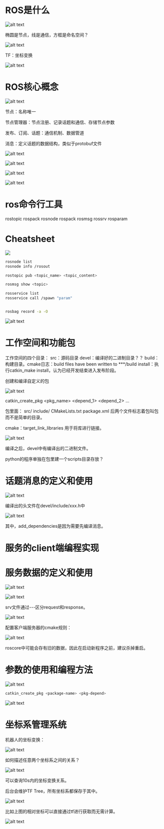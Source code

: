 # ROS是什么

![alt text](image.png)

椭圆是节点，线是通信，方框是命名空间？

![alt text](image-1.png)

TF：坐标变换

![alt text](image-2.png)

# ROS核心概念

![alt text](image-3.png)

节点：名称唯一

节点管理器：节点注册、记录话题和通信、存储节点参数

发布、订阅、话题：通信机制、数据管道

消息：定义话题的数据结构，类似于protobuf文件

![alt text](image-4.png)

![alt text](image-5.png)

![alt text](image-6.png)

![alt text](image-7.png)

# ros命令行工具

rostopic
rospack
rosnode
rospack
rosmsg
rossrv
rosparam


# Cheatsheet

![](ROS_Cheat_Sheet_Noetic.jpg)

```sh
rosnode list
rosnode info /rosout

rostopic pub <topic_name> <topic_content>

rosmsg show <topic>

rosservice list
rosservice call /spawn "param"


rosbag record -a -O 
```

![alt text](image-8.png)

# 工作空间和功能包

工作空间的四个目录：
src：源码目录
devel：编译好的二进制目录？？
build：构建目录。cmake日志：build files have been written to ***/build
install：执行catkin_make install，认为已经开发结束进入发布阶段。

创建和编译自定义的包

![alt text](image-9.png)

catkin_create_pkg <pkg_name> <depend_1> <depend_2> ...

包里面：
src/
include/
CMakeLists.txt
package.xml
后两个文件标志着包叫包而不是简单的目录。

cmake：target_link_libraries 用于将库进行链接。

![alt text](image-10.png)

编译之后，devel中有编译出的二进制文件。

python的程序单独在包里建一个scripts目录存放？

# 话题消息的定义和使用

![alt text](image-11.png)

编译出的头文件在devel/include/xxx.h中

![alt text](image-12.png)

其中，add_dependencies是因为需要先编译消息。

# 服务的client端编程实现

# 服务数据的定义和使用

![alt text](image-13.png)

![alt text](image-14.png)

srv文件通过---区分request和response。

![alt text](image-15.png)

配置客户端服务器的cmake规则：

![alt text](image-16.png)

roscore中可能会存有旧的数据，因此在启动新程序之前，建议杀掉重启。

# 参数的使用和编程方法

![alt text](image-17.png)

```sh
catkin_create_pkg <package-name> <pkg-depend>
```

![alt text](image-18.png)

# 坐标系管理系统

机器人的坐标变换：

![alt text](image-19.png)

如何描述任意两个坐标系之间的关系？

![alt text](image-20.png)

可以查询10s内的坐标变换关系。

后台会维护TF Tree，所有坐标系都保存于其中。

![alt text](image-21.png)

比如上图的相对坐标可以直接通过tf进行获取而无需计算。

![alt text](image-22.png)

